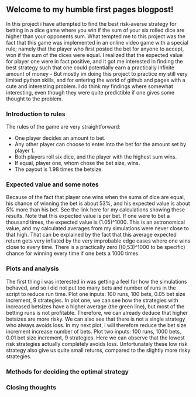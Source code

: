 ## Welcome to my humble first pages blogpost!

In this project i have attempted to find the best risk-averse strategy for betting in a dice game where you win if the sum of your six rolled dice are higher than your opponents sum. What tempted me to this project was the fact that this game was implemented in an online video game with a special rule; namely that the player who first posted the bet for anyone to accept, won if the sum of the dices were equal. I realized that the expected value for player one were in fact positive, and it got me interested in finding the best strategy such that one could potentially earn a practically infinite amount of money - But mostly im doing this project to practice my still very limited python skills, and for entering the world of github and pages with a cute and interesting problem. I do think my findings where somewhat interesting, even though they were quite predictible if one gives some thought to the problem.


### Introduction to rules
The rules of the game are very straightforward:
- One player decides an amount to bet.
- Any other player can choose to enter into the bet for the amount set by player 1.
- Both players roll six dice, and the player with the highest sum wins. 
- If equal, player one, whom chose the bet size, wins. 
- The payout is 1.98 times the betsize.

### Expected value and some notes
Because of the fact that player one wins when the sums of dice are equal, his chance of winning the bet is about 53%, and his expected value is about 5% more than his bet. See the link here for my calculations showing these results. Note that this expected value is per bet. If one were to bet a thousand times, the expected value is (1.05)^1000. This is an astronomical value, and my calculated averages from my simulations were never close to that high. That can be explained by the fact that this average expected return gets very inflated by the very improbable edge cases where one wins close to every time. There is a practically zero  ((0,53)^1000 to be specific) chance for winning every time if one bets a 1000 times.

### Plots and analysis
The first thing i was interested in was getting a feel for how the simulations behaved, and so i did not put too many bets and number of runs in the script to reduce run time.
Plot one inputs: 100 runs, 100 bets, 0.05 bet size increment, 9 strategies.
In plot one, we can see how the strategies with increased betsizes have a higher average (the green line), but most of the betting runs is not profitable. Therefore, we can already deduce that higher betsizes are more risky. We can also see that there is not a single strategy who always avoids loss. In my next plot, i will therefore reduce the bet size increment increase number of bets.
Plot two inputs:
100 runs, 1000 bets, 0.01 bet size increment, 9 strategies.
Here we can observe that the lowest risk strategies actually completely avoids loss. Unfortunately these low risk strategy also give us quite small returns, compared to the slightly more risky strategies. 
### Methods for deciding the optimal strategy

### Closing thoughts

